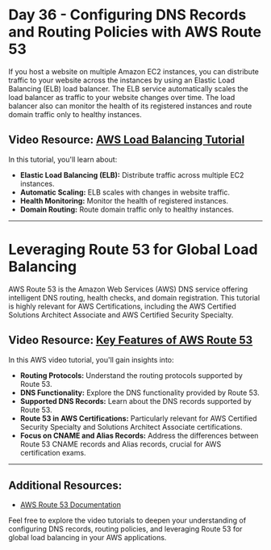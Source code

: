 # Day 36 - Configuring DNS Records and Routing Policies with AWS Route 53

If you host a website on multiple Amazon EC2 instances, you can distribute traffic to your website across the instances by using an Elastic Load Balancing (ELB) load balancer. The ELB service automatically scales the load balancer as traffic to your website changes over time. The load balancer also can monitor the health of its registered instances and route domain traffic only to healthy instances.

## Video Resource: [AWS Load Balancing Tutorial](https://youtu.be/yRIY7BJohfo?si=kx9M1GvasI9HFDLE)

In this tutorial, you'll learn about:

- **Elastic Load Balancing (ELB):** Distribute traffic across multiple EC2 instances.
- **Automatic Scaling:** ELB scales with changes in website traffic.
- **Health Monitoring:** Monitor the health of registered instances.
- **Domain Routing:** Route domain traffic only to healthy instances.

---

# Leveraging Route 53 for Global Load Balancing

AWS Route 53 is the Amazon Web Services (AWS) DNS service offering intelligent DNS routing, health checks, and domain registration. This tutorial is highly relevant for AWS Certifications, including the AWS Certified Solutions Architect Associate and AWS Certified Security Specialty.

## Video Resource: [Key Features of AWS Route 53](https://youtu.be/h9LWVkg5eIA?si=6RbTDdfpu_Dz78H7)

In this AWS video tutorial, you'll gain insights into:

- **Routing Protocols:** Understand the routing protocols supported by Route 53.
- **DNS Functionality:** Explore the DNS functionality provided by Route 53.
- **Supported DNS Records:** Learn about the DNS records supported by Route 53.
- **Route 53 in AWS Certifications:** Particularly relevant for AWS Certified Security Specialty and Solutions Architect Associate certifications.
- **Focus on CNAME and Alias Records:** Address the differences between Route 53 CNAME records and Alias records, crucial for AWS certification exams.

---

## Additional Resources:

- [AWS Route 53 Documentation](https://docs.aws.amazon.com/Route53/latest/DeveloperGuide/Welcome.html)

Feel free to explore the video tutorials to deepen your understanding of configuring DNS records, routing policies, and leveraging Route 53 for global load balancing in your AWS applications.
